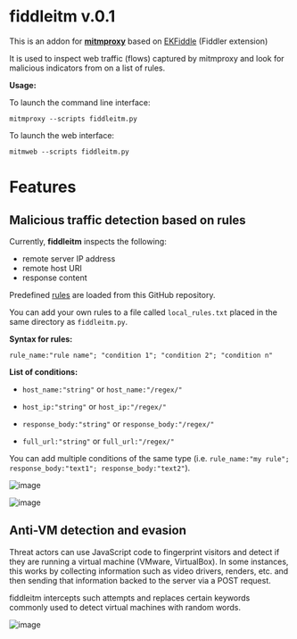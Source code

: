 # fiddleitm v.0.1

This is an addon for [**mitmproxy**](https://github.com/mitmproxy/mitmproxy) based on [EKFiddle](https://github.com/malwareinfosec/EKFiddle/) (Fiddler extension)

It is used to inspect web traffic (flows) captured by mitmproxy
and look for malicious indicators from on a list of rules.

**Usage:**

To launch the command line interface:

`mitmproxy --scripts fiddleitm.py`

To launch the web interface:

`mitmweb --scripts fiddleitm.py`

# Features

## Malicious traffic detection based on rules

Currently, **fiddleitm** inspects the following:

* remote server IP address
* remote host URI
* response content

Predefined [rules](https://github.com/malwareinfosec/fiddleitm/blob/main/rules.txt) are loaded from this GitHub repository.

You can add your own rules to a file called ``local_rules.txt`` placed in the same directory as ``fiddleitm.py``.

**Syntax for rules:**

``rule_name:"rule name"; "condition 1"; "condition 2"; "condition n"``

**List of conditions:**

* ``host_name:"string"`` or ``host_name:"/regex/"``

* ``host_ip:"string"`` or ``host_ip:"/regex/"``

* ``response_body:"string"`` or ``response_body:"/regex/"``

* ``full_url:"string"`` or ``full_url:"/regex/"``

You can add multiple conditions of the same type (i.e. ``rule_name:"my rule"; response_body:"text1"; response_body:"text2"``).

![image](https://github.com/malwareinfosec/fiddleitm/assets/25351665/2e6294e9-6282-4ab8-8e05-53a42720b4d6)

![image](https://github.com/malwareinfosec/fiddleitm/assets/25351665/ff8e17a0-5288-467f-a71c-4f5c5c49bde1)

## Anti-VM detection and evasion

Threat actors can use JavaScript code to fingerprint visitors and detect if they are running a virtual machine (VMware, VirtualBox). In some instances, this works by collecting information such as video drivers, renders, etc. and then sending that information backed to the server via a POST request.

fiddleitm intercepts such attempts and replaces certain keywords commonly used to detect virtual machines with random words.

![image](https://github.com/malwareinfosec/fiddleitm/assets/25351665/c7bca2df-d93d-4880-9a4f-803c74dae36e)


